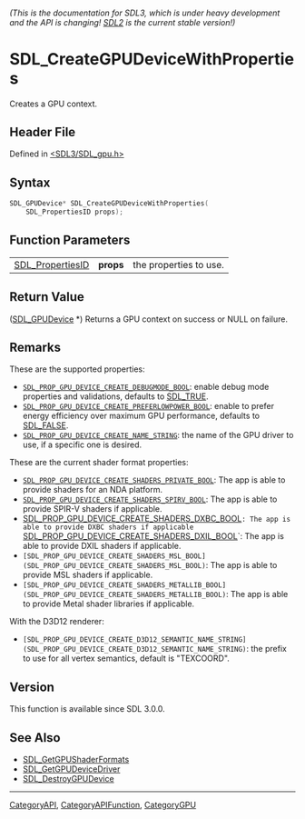 ###### (This is the documentation for SDL3, which is under heavy development and the API is changing! [SDL2](https://wiki.libsdl.org/SDL2/) is the current stable version!)
# SDL_CreateGPUDeviceWithProperties

Creates a GPU context.

## Header File

Defined in [<SDL3/SDL_gpu.h>](https://github.com/libsdl-org/SDL/blob/main/include/SDL3/SDL_gpu.h)

## Syntax

```c
SDL_GPUDevice* SDL_CreateGPUDeviceWithProperties(
    SDL_PropertiesID props);
```

## Function Parameters

|                                      |           |                        |
| ------------------------------------ | --------- | ---------------------- |
| [SDL_PropertiesID](SDL_PropertiesID) | **props** | the properties to use. |

## Return Value

([SDL_GPUDevice](SDL_GPUDevice) *) Returns a GPU context on success or NULL
on failure.

## Remarks

These are the supported properties:

- [`SDL_PROP_GPU_DEVICE_CREATE_DEBUGMODE_BOOL`](SDL_PROP_GPU_DEVICE_CREATE_DEBUGMODE_BOOL):
  enable debug mode properties and validations, defaults to
  [SDL_TRUE](SDL_TRUE).
- [`SDL_PROP_GPU_DEVICE_CREATE_PREFERLOWPOWER_BOOL`](SDL_PROP_GPU_DEVICE_CREATE_PREFERLOWPOWER_BOOL):
  enable to prefer energy efficiency over maximum GPU performance, defaults
  to [SDL_FALSE](SDL_FALSE).
- [`SDL_PROP_GPU_DEVICE_CREATE_NAME_STRING`](SDL_PROP_GPU_DEVICE_CREATE_NAME_STRING):
  the name of the GPU driver to use, if a specific one is desired.

These are the current shader format properties:

- [`SDL_PROP_GPU_DEVICE_CREATE_SHADERS_PRIVATE_BOOL`](SDL_PROP_GPU_DEVICE_CREATE_SHADERS_PRIVATE_BOOL):
  The app is able to provide shaders for an NDA platform.
- [`SDL_PROP_GPU_DEVICE_CREATE_SHADERS_SPIRV_BOOL`](SDL_PROP_GPU_DEVICE_CREATE_SHADERS_SPIRV_BOOL):
  The app is able to provide SPIR-V shaders if applicable.
- [SDL_PROP_GPU_DEVICE_CREATE_SHADERS_DXBC_BOOL](SDL_PROP_GPU_DEVICE_CREATE_SHADERS_DXBC_BOOL)`:
  The app is able to provide DXBC shaders if applicable
  `[SDL_PROP_GPU_DEVICE_CREATE_SHADERS_DXIL_BOOL](SDL_PROP_GPU_DEVICE_CREATE_SHADERS_DXIL_BOOL)`:
  The app is able to provide DXIL shaders if applicable.
- `[SDL_PROP_GPU_DEVICE_CREATE_SHADERS_MSL_BOOL](SDL_PROP_GPU_DEVICE_CREATE_SHADERS_MSL_BOOL)`:
  The app is able to provide MSL shaders if applicable.
- `[SDL_PROP_GPU_DEVICE_CREATE_SHADERS_METALLIB_BOOL](SDL_PROP_GPU_DEVICE_CREATE_SHADERS_METALLIB_BOOL)`:
  The app is able to provide Metal shader libraries if applicable.

With the D3D12 renderer:

- `[SDL_PROP_GPU_DEVICE_CREATE_D3D12_SEMANTIC_NAME_STRING](SDL_PROP_GPU_DEVICE_CREATE_D3D12_SEMANTIC_NAME_STRING)`:
  the prefix to use for all vertex semantics, default is "TEXCOORD".

## Version

This function is available since SDL 3.0.0.

## See Also

- [SDL_GetGPUShaderFormats](SDL_GetGPUShaderFormats)
- [SDL_GetGPUDeviceDriver](SDL_GetGPUDeviceDriver)
- [SDL_DestroyGPUDevice](SDL_DestroyGPUDevice)

----
[CategoryAPI](CategoryAPI), [CategoryAPIFunction](CategoryAPIFunction), [CategoryGPU](CategoryGPU)

